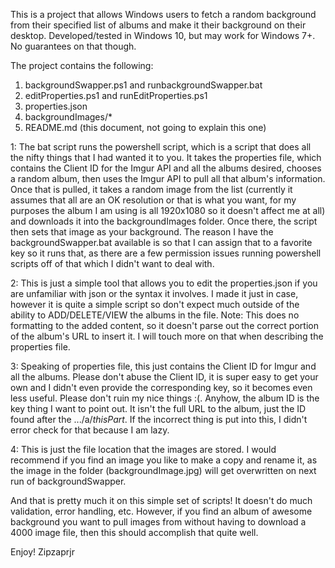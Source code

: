 This is a project that allows Windows users to fetch a random background from their specified list of albums and make it their background on their desktop. Developed/tested in Windows 10, but may work for Windows 7+. No guarantees on that though.

The project contains the following:
1) backgroundSwapper.ps1 and runbackgroundSwapper.bat
2) editProperties.ps1 and runEditProperties.ps1
3) properties.json
4) backgroundImages/*
5) README.md (this document, not going to explain this one)

1:
The bat script runs the powershell script, which is a script that does all the nifty things that I had wanted it to you. It takes the properties file, which contains the Client ID for the Imgur API and all the albums desired, chooses a random album, then uses the Imgur API to pull all that album's information. Once that is pulled, it takes a random image from the list (currently it assumes that all are an OK resolution or that is what you want, for my purposes the album I am using is all 1920x1080 so it doesn't affect me at all) and downloads it into the backgroundImages folder. Once there, the script then sets that image as your background. The reason I have the backgroundSwapper.bat available is so that I can assign that to a favorite key so it runs that, as there are a few permission issues running powershell scripts off of that which I didn't want to deal with.

2:
This is just a simple tool that allows you to edit the properties.json if you are unfamiliar with json or the syntax it involves. I made it just in case, however it is quite a simple script so don't expect much outside of the ability to ADD/DELETE/VIEW the albums in the file. Note: This does no formatting to the added content, so it doesn't parse out the correct portion of the album's URL to insert it. I will touch more on that when describing the properties file.

3:
Speaking of properties file, this just contains the Client ID for Imgur and all the albums. Please don't abuse the Client ID, it is super easy to get your own and I didn't even provide the corresponding key, so it becomes even less useful. Please don't ruin my nice things :(.
Anyhow, the album ID is the key thing I want to point out. It isn't the full URL to the album, just the ID found after the .../a/*thisPart*. If the incorrect thing is put into this, I didn't error check for that because I am lazy.

4:
This is just the file location that the images are stored. I would recommend if you find an image you like to make a copy and rename it, as the image in the folder (backgroundImage.jpg) will get overwritten on next run of backgroundSwapper.

And that is pretty much it on this simple set of scripts! It doesn't do much validation, error handling, etc. However, if you find an album of awesome background you want to pull images from without having to download a 4000 image file, then this should accomplish that quite well.

Enjoy!
Zipzaprjr